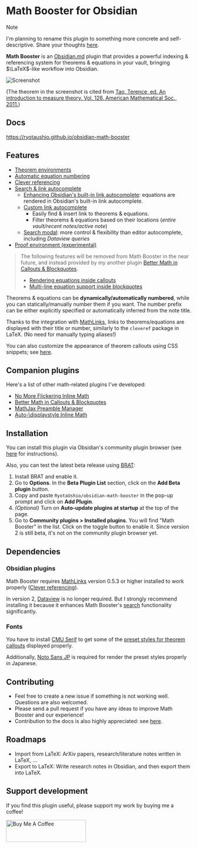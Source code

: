 # Math Booster for Obsidian

> [!note]
> I'm planning to rename this plugin to something more concrete and self-descriptive. Share your thoughts [here](https://github.com/RyotaUshio/obsidian-math-booster/issues/210).

**Math Booster** is an [Obsidian.md](https://obsidian.md/) plugin that provides a powerful indexing & referencing system for theorems & equations in your vault, bringing $\LaTeX$-like workflow into Obsidian.

![Screenshot](https://raw.githubusercontent.com/RyotaUshio/obsidian-math-booster/1c7b106fcfbddccdcda8451de1c21a094994b686/docs/fig/screenshot.png)

(The theorem in the screenshot is cited from [Tao, Terence, ed. An introduction to measure theory. Vol. 126. American Mathematical Soc., 2011.](https://terrytao.files.wordpress.com/2012/12/gsm-126-tao5-measure-book.pdf))

## Docs

https://ryotaushio.github.io/obsidian-math-booster

## Features

- [Theorem environments](https://ryotaushio.github.io/obsidian-math-booster/theorem-callouts/theorem-callouts.html)
- [Automatic equation numbering](https://ryotaushio.github.io/obsidian-math-booster/equations.html)
- [Clever referencing](https://ryotaushio.github.io/obsidian-math-booster/clever-referencing.html)
- [Search & link autocomplete](https://ryotaushio.github.io/obsidian-math-booster/search-&-link-autocomplete/search-&-link-autocomplete.html)
  - [Enhancing Obsidian's built-in link autocomplete](https://ryotaushio.github.io/obsidian-math-booster/search-&-link-autocomplete/enhancing-obsidian's-built-in-link-autocomplete.html): equations are rendered in Obsidian's built-in link autocomplete.
  - [Custom link autocomplete](https://ryotaushio.github.io/obsidian-math-booster/search-&-link-autocomplete/custom-link-autocomplete.html)
    - Easily find & insert link to theorems & equations.
    - Filter theorems & equations based on their locations (*entire vault/recent notes/active note*)
  - [Search modal](https://ryotaushio.github.io/obsidian-math-booster/search-&-link-autocomplete/search-modal.html): more control & flexibility than editor autocomplete, including *Dataview queries*
- [Proof environment (experimental)](https://ryotaushio.github.io/obsidian-math-booster/proof-environment.html)

> The following features will be removed from Math Booster in the near future, and instead provided by my another plugin [Better Math in Callouts & Blockquotes](https://github.com/RyotaUshio/obsidian-math-in-callout).
> 
> - [Rendering equations inside callouts](https://ryotaushio.github.io/obsidian-math-booster/extending-obsidian's-math-rendering-functionalities/rendering-equations-inside-callouts.html)
> - [Multi-line equation support inside blockquotes](https://ryotaushio.github.io/obsidian-math-booster/extending-obsidian's-math-rendering-functionalities/multi-line-equation-support-inside-blockquotes.html)


Theorems & equations can be **dynamically/automatically numbered**, while you can statically/manually number them if you want.
The number prefix can be either explicitly specified or automatically inferred from the note title.

Thanks to the integration with [MathLinks](https://github.com/zhaoshenzhai/obsidian-mathlinks), links to theorems/equations are displayed with their title or number, similarly to the `cleveref` package in LaTeX. (No need for manually typing aliases!)

You can also customize the appearance of theorem callouts using CSS snippets; see [here](https://ryotaushio.github.io/obsidian-math-booster/theorem-callouts/styling.html).

## Companion plugins

Here's a list of other math-related plugins I've developed:

- [No More Flickering Inline Math](https://github.com/RyotaUshio/obsidian-inline-math)
- [Better Math in Callouts & Blockquotes](https://github.com/RyotaUshio/obsidian-math-in-callout)
- [MathJax Preamble Manager](https://github.com/RyotaUshio/obsidian-mathjax-preamble-manager)
- [Auto-\\displaystyle Inline Math](https://github.com/RyotaUshio/obsidian-auto-displaystyle-inline-math)

## Installation

You can install this plugin via Obsidian's community plugin browser (see [here](https://help.obsidian.md/Extending+Obsidian/Community+plugins#Install+a+community+plugin) for instructions).

Also, you can test the latest beta release using [BRAT](https://github.com/TfTHacker/obsidian42-brat):

1.  Install BRAT and enable it.
2.  Go to **Options**. In the **Beta Plugin List** section, click on the **Add Beta plugin** button.
3.  Copy and paste `RyotaUshio/obsidian-math-booster` in the pop-up prompt and click on **Add Plugin**.
4.  _(Optional)_ Turn on **Auto-update plugins at startup** at the top of the page.
5.  Go to **Community plugins > Installed plugins**. You will find "Math Booster" in the list. Click on the toggle button to enable it.
Since version 2 is still beta, it's not on the community plugin browser yet.

## Dependencies

### Obsidian plugins

Math Booster requires [MathLinks](https://github.com/zhaoshenzhai/obsidian-mathlinks) version 0.5.3 or higher installed to work properly ([Clever referencing](https://ryotaushio.github.io/obsidian-math-booster/clever-referencing.html)).

In version 2, [Dataview](https://github.com/blacksmithgu/obsidian-dataview) is no longer required. But I strongly recommend installing it because it enhances Math Booster's [search](https://ryotaushio.github.io/obsidian-math-booster/search-&-link-auto-completion/search-modal.html) functionality significantly.

### Fonts

You have to install [CMU Serif](https://www.cufonfonts.com/font/cmu-serif) to get some of the [preset styles for theorem callouts](https://ryotaushio.github.io/obsidian-math-booster/theorem-callouts/styling.html) displayed properly.

Additionally, [Noto Sans JP](https://fonts.google.com/noto/specimen/Noto+Sans+JP) is required for render the preset styles properly in Japanese.

## Contributing

- Feel free to create a new issue if something is not working well. Questions are also welcomed.
- Please send a pull request if you have any ideas to improve Math Booster and our experience!
- Contribution to the docs is also highly appreciated: see [here](https://github.com/RyotaUshio/math-booster-docs).

## Roadmaps

- Import from LaTeX: ArXiv papers, research/literature notes written in LaTeX, ...
- Export to LaTeX: Write research notes in Obsidian, and then export them into LaTeX.

## Support development

If you find this plugin useful, please support my work by buying me a coffee!

<a href="https://www.buymeacoffee.com/ryotaushio" target="_blank"><img src="https://cdn.buymeacoffee.com/buttons/v2/default-yellow.png" alt="Buy Me A Coffee" style="height: 60px !important;width: 217px !important;" ></a>
